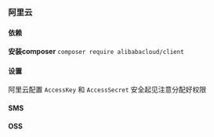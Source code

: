 ### 阿里云

#### 依赖
**安装composer** `composer require alibabacloud/client `

#### 设置
阿里云配置 `AccessKey` 和 `AccessSecret` 安全起见注意分配好权限

#### SMS

#### OSS
